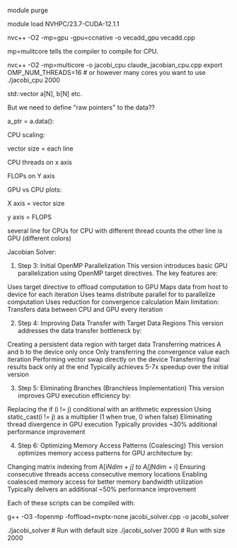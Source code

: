 module purge

module load NVHPC/23.7-CUDA-12.1.1

nvc++ -O2 -mp=gpu -gpu=ccnative -o vecadd_gpu vecadd.cpp





mp=mulitcore tells the compiler to compile for CPU.

nvc++ -O2 -mp=multicore -o jacobi_cpu claude_jacobian_cpu.cpp
export OMP_NUM_THREADS=16    # or however many cores you want to use
./jacobi_cpu 2000




std::vector<double> a[N], b[N] etc.

But we need to define "raw pointers" to the data??

<double> a_ptr = a.data():



CPU scaling:

vector size = each line

CPU threads on x axis

FLOPs on Y axis



GPU vs CPU plots:

X axis = vector size

y axis = FLOPS

several line for CPUs for CPU with different thread counts
the other line is GPU (different colors)





Jacobian Solver:









1. Step 3: Initial OpenMP Parallelization
This version introduces basic GPU parallelization using OpenMP target directives. The key features are:

Uses target directive to offload computation to GPU
Maps data from host to device for each iteration
Uses teams distribute parallel for to parallelize computation
Uses reduction for convergence calculation
Main limitation: Transfers data between CPU and GPU every iteration

2. Step 4: Improving Data Transfer with Target Data Regions
This version addresses the data transfer bottleneck by:

Creating a persistent data region with target data
Transferring matrices A and b to the device only once
Only transferring the convergence value each iteration
Performing vector swap directly on the device
Transferring final results back only at the end
Typically achieves 5-7x speedup over the initial version

3. Step 5: Eliminating Branches (Branchless Implementation)
This version improves GPU execution efficiency by:

Replacing the if (i != j) conditional with an arithmetic expression
Using static_cast<TYPE>(i != j) as a multiplier (1 when true, 0 when false)
Eliminating thread divergence in GPU execution
Typically provides ~30% additional performance improvement

4. Step 6: Optimizing Memory Access Patterns (Coalescing)
This version optimizes memory access patterns for GPU architecture by:

Changing matrix indexing from A[i*Ndim + j] to A[j*Ndim + i]
Ensuring consecutive threads access consecutive memory locations
Enabling coalesced memory access for better memory bandwidth utilization
Typically delivers an additional ~50% performance improvement

Each of these scripts can be compiled with:



g++ -O3 -fopenmp -foffload=nvptx-none jacobi_solver.cpp -o jacobi_solver


./jacobi_solver       # Run with default size
./jacobi_solver 2000  # Run with size 2000